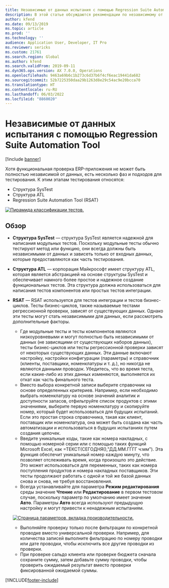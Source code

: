```yaml
---
title: Независимые от данных испытания с помощью Regression Suite Automation Tool
description: В этой статье обсуждаются рекомендации по независимому от данных тестированию с использованием Regression Suite Automation Tool.
author: kfend
ms.date: 09/13/2019
ms.topic: article
ms.prod: ''
ms.technology: ''
audience: Application User, Developer, IT Pro
ms.reviewer: sericks
ms.custom: 21761
ms.search.region: Global
ms.author: kfend
ms.search.validFrom: 2019-09-11
ms.dyn365.ops.version: AX 7.0.0, Operations
ms.openlocfilehash: 9463a69b6c1b273c6d37b6f4cf6eac19441da682
ms.sourcegitcommit: 52b7225350daa29b1263d8e29c54ac9e20bcca70
ms.translationtype: HT
ms.contentlocale: ru-RU
ms.lasthandoff: 06/03/2022
ms.locfileid: "8860020"
---
```

# <a name="data-agnostic-testing-using-the-regression-suite-automation-tool"></a>Независимые от данных испытания с помощью Regression Suite Automation Tool

[!include [banner](../includes/banner.md)]

Хотя функциональная проверка ERP-приложения не может быть полностью независимой от данных, есть несколько фаз и подходов для тестирования. К этим этапам тестирования относятся:  

- Структура SysTest
- Структура ATL
- Regression Suite Automation Tool (RSAT)

[![Пирамида классификации тестов.](./media/rsat-data-agnostic-testing-01.PNG)](./media/rsat-data-agnostic-testing-01.PNG)

## <a name="overview"></a>Обзор
-   **Структура SysTest** — структура SysTest является надежной для написания модульных тестов. Поскольку модульные тесты обычно тестируют метод или функцию, они всегда должны быть независимыми от данных и зависеть только от входных данных, которые предоставляются как часть тестирования.
-   **Структура ATL** — корпорация Майкрософт имеет структуру ATL, которая является абстракцией на основе структуры SysTest и обеспечивает намного более простое и надежное создание функциональных тестов. Эта структура должна использоваться для написания тестов компонентов или простых тестов интеграции.
-   **RSAT** — RSAT используется для тестов интеграции и тестов бизнес-циклов. Тесты бизнес-циклов, также называемые тестами регрессионной проверки, зависят от существующих данных. Однако эти тесты могут стать независимыми для данных, если рассмотреть дополнительные факторы. 

    - Где модульные тесты и тесты компонентов являются низкоуровневыми и могут полностью быть независимыми от данных (не зависящими от существующих наборов данных), тесты бизнес-циклов или тесты регрессионной проверки зависят от некоторых существующих данных. Эти данные включают настройку, настройки конфигурации (параметры) и справочник (клиенты, поставщики, номенклатуры и т. д.), но никогда не являются данными проводок. Убедитесь, что во время теста, если какие-либо из этих данных изменяются, выполняется их откат как часть финального теста.
    - Вместо выбора конкретной записи выберите справочник на основе определенных критериев. Например, если необходимо выбрать номенклатуру на основе значений аналитик и доступности запасов, отфильтруйте список продуктов с этими значениями, выберите первую номенклатуру и скопируйте номер, который будет использоваться для будущих испытаний. Если это простая строка справочника, такая как клиент, поставщик или номенклатура, она может быть создана как часть автоматизации и использоваться в будущих испытаниях путем создания цепочек. 
    - Введите уникальные коды, такие как номера накладных, с помощью номерной серии или с помощью таких функций Microsoft Excel, как =ТЕКСТ(СЕГОДНЯ(),"ДД.ММ.ГГГГ ч:мм"). Эта функция обеспечит уникальный номер каждую минуту, что позволяет отслеживать время, когда произошло это действие. Это может использоваться для переменных, таких как номера поступления продуктов и номера накладных поставщиков. Эти тесты продолжают работать с одной и той же базой данных снова и снова, не требуя восстановления.
    - Всегда устанавливайте для параметра **Режим редактирования** среды значение **Чтение** или **Редактирование** в первом тестовом случае, поскольку параметр по умолчанию имеет значение **Авто**. Параметры **Авто** всегда используют предыдущую настройку и могут привести к ненадежным испытаниям. 
 
    [![Страница параметров, вкладка производительности.](./media/rsat-data-agnostic-testing-02.PNG)](./media/rsat-data-agnostic-testing-02.PNG)
 
    - Выполняйте проверку только после фильтрации по конкретной проводке вместо универсальной проверки. Например, для количества записей выполните фильтрацию по номеру проводки или дате проводки, чтобы исключить все другие проводки из проверки. 
    - При проверке сальдо клиента или проверке бюджета сначала сохраните сумму, затем добавьте сумму проводки, чтобы проверить ожидаемый результат вместо проверки фиксированной ожидаемой суммы. 
 


[!INCLUDE[footer-include](../../../includes/footer-banner.md)]